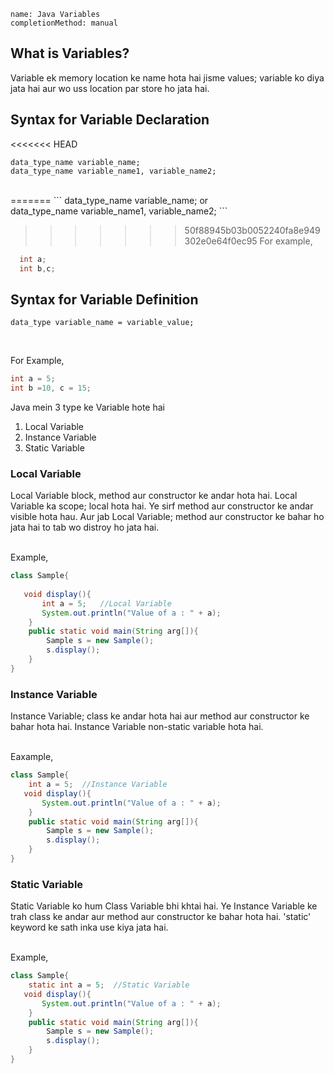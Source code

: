 ```ngMeta
name: Java Variables
completionMethod: manual
```
<h2>What is Variables?</h2>
Variable ek memory location ke name hota hai jisme values; variable ko diya jata hai aur wo uss location par store ho jata hai.

<h2>Syntax for Variable Declaration</h2>
<<<<<<< HEAD

```ngMeta
data_type_name variable_name;
data_type_name variable_name1, variable_name2;
```
<br>
=======
```
data_type_name variable_name; or <br>
data_type_name variable_name1, variable_name2;
``` <br>
 
>>>>>>> 50f88945b03b0052240fa8e949302e0e64f0ec95
For example,
```java
  int a;
  int b,c;
```

<h2>Syntax for Variable Definition</h2>

```ngMeta
data_type variable_name = variable_value;
```
 <br>

 For Example,
```java
int a = 5;
int b =10, c = 15;
```

Java mein 3 type ke Variable hote hai<br>

1. Local Variable
2. Instance Variable
3. Static Variable

<h3>Local Variable</h3>
Local Variable block, method aur constructor ke andar hota hai.
Local Variable ka scope; local hota hai. Ye sirf method aur constructor ke andar visible hota hau.
Aur jab Local Variable; method aur constructor ke bahar ho jata hai to tab wo distroy ho jata hai.<br><br>

Example,
```java
class Sample{
    
   void display(){
       int a = 5;   //Local Variable
       System.out.println("Value of a : " + a);
    }
    public static void main(String arg[]){
        Sample s = new Sample();
        s.display();
    }
}
```

<h3>Instance Variable</h3>
Instance Variable; class ke andar hota hai aur method aur constructor ke bahar hota hai.
Instance Variable non-static variable hota hai.<br><br>

Eaxample,
```java
class Sample{
    int a = 5;  //Instance Variable
   void display(){
       System.out.println("Value of a : " + a);
    }
    public static void main(String arg[]){
        Sample s = new Sample();
        s.display();
    }
}
```

<h3>Static Variable</h3>
Static Variable ko hum Class Variable bhi khtai hai.
Ye Instance Variable ke trah class ke andar aur method aur constructor ke bahar hota hai.
'static' keyword ke sath inka use kiya jata hai.<br><br>

Example,
```java
class Sample{
    static int a = 5;  //Static Variable
   void display(){
       System.out.println("Value of a : " + a);
    }
    public static void main(String arg[]){
        Sample s = new Sample();
        s.display();
    }
}
```
